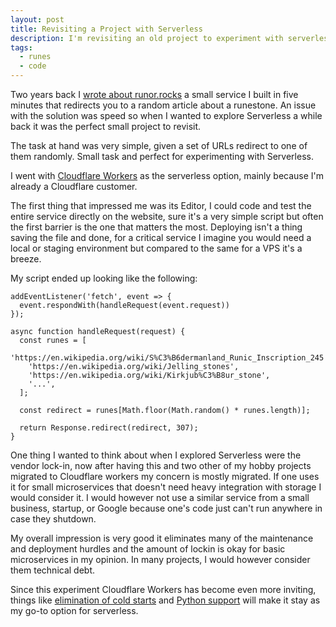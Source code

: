 ```yaml
---
layout: post
title: Revisiting a Project with Serverless
description: I'm revisiting an old project to experiment with serverless infrastructure
tags:
  - runes
  - code
---
```


Two years back I [wrote about runor.rocks](https://byabbe.se/2018/12/19/a-five-minute-hack) a small service I built in five minutes that redirects you to a random article about a runestone. An issue with the solution was speed so when I wanted to explore Serverless a while back it was the perfect small project to revisit. 

The task at hand was very simple, given a set of URLs redirect to one of them randomly. Small task and perfect for experimenting with Serverless.

I went with [Cloudflare Workers](https://workers.cloudflare.com/) as the serverless option, mainly because I'm already a Cloudflare customer.

The first thing that impressed me was its Editor, I could code and test the entire service directly on the website, sure it's a very simple script but often the first barrier is the one that matters the most. Deploying isn't a thing saving the file and done, for a critical service I imagine you would need a local or staging environment but compared to the same for a VPS it's a breeze.

My script ended up looking like the following:

<pre><code class="language-javascript">addEventListener('fetch', event => {
  event.respondWith(handleRequest(event.request))
});

async function handleRequest(request) {
  const runes = [
    'https://en.wikipedia.org/wiki/S%C3%B6dermanland_Runic_Inscription_245',
    'https://en.wikipedia.org/wiki/Jelling_stones',
    'https://en.wikipedia.org/wiki/Kirkjub%C3%B8ur_stone',
    '...',
  ];

  const redirect = runes[Math.floor(Math.random() * runes.length)];

  return Response.redirect(redirect, 307);
}
</code></pre>

One thing I wanted to think about when I explored Serverless were the vendor lock-in, now after having this and two other of my hobby projects migrated to Cloudflare workers my concern is mostly migrated. If one uses it for small microservices that doesn't need heavy integration with storage I would consider it. I would however not use a similar service from a small business, startup, or Google because one's code just can't run anywhere in case they shutdown.

My overall impression is very good it eliminates many of the maintenance and deployment hurdles and the amount of lockin is okay for basic microservices in my opinion. In many projects, I would however consider them technical debt.

Since this experiment Cloudflare Workers has become even more inviting, things like [elimination of cold starts](https://blog.cloudflare.com/eliminating-cold-starts-with-cloudflare-workers/) and [Python support](https://github.com/cloudflare/python-worker-hello-world) will make it stay as my go-to option for serverless.
